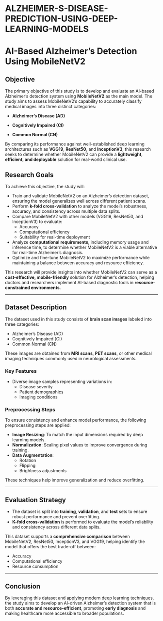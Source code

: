 # ALZHEIMER-S-DISEASE-PREDICTION-USING-DEEP-LEARNING-MODELS

# AI-Based Alzheimer’s Detection Using MobileNetV2

## Objective

The primary objective of this study is to develop and evaluate an AI-based Alzheimer’s detection system using **MobileNetV2** as the main model. The study aims to assess MobileNetV2’s capability to accurately classify medical images into three distinct categories:

- **Alzheimer’s Disease (AD)**

- **Cognitively Impaired (CI)**

- **Common Normal (CN)**


By comparing its performance against well-established deep learning architectures such as **VGG19**, **ResNet50**, and **InceptionV3**, this research seeks to determine whether MobileNetV2 can provide a **lightweight, efficient, and deployable** solution for real-world clinical use.

## Research Goals

To achieve this objective, the study will:

- Train and validate MobileNetV2 on an Alzheimer’s detection dataset, ensuring the model generalizes well across different patient scans.
- Perform **k-fold cross-validation** to analyze the model’s robustness, accuracy, and consistency across multiple data splits.
- Compare MobileNetV2 with other models (VGG19, ResNet50, and InceptionV3) to evaluate:
  - Accuracy
  - Computational efficiency
  - Suitability for real-time deployment
- Analyze **computational requirements**, including memory usage and inference time, to determine whether MobileNetV2 is a viable alternative for real-time Alzheimer’s diagnosis.
- Optimize and fine-tune MobileNetV2 to maximize performance while maintaining a balance between accuracy and resource efficiency.

This research will provide insights into whether MobileNetV2 can serve as a **cost-effective, mobile-friendly** solution for Alzheimer’s detection, helping doctors and researchers implement AI-based diagnostic tools in **resource-constrained environments**.

---

## Dataset Description

The dataset used in this study consists of **brain scan images** labeled into three categories:

- Alzheimer’s Disease (AD)
- Cognitively Impaired (CI)
- Common Normal (CN)

These images are obtained from **MRI scans**, **PET scans**, or other medical imaging techniques commonly used in neurological assessments.

### Key Features

- Diverse image samples representing variations in:
  - Disease severity
  - Patient demographics
  - Imaging conditions

### Preprocessing Steps

To ensure consistency and enhance model performance, the following preprocessing steps are applied:

- **Image Resizing**: To match the input dimensions required by deep learning models.
- **Normalization**: Scaling pixel values to improve convergence during training.
- **Data Augmentation**:
  - Rotation
  - Flipping
  - Brightness adjustments

These techniques help improve generalization and reduce overfitting.

---

## Evaluation Strategy

- The dataset is split into **training**, **validation**, and **test** sets to ensure robust performance and prevent overfitting.
- **K-fold cross-validation** is performed to evaluate the model’s reliability and consistency across different data splits.

This dataset supports a **comprehensive comparison** between MobileNetV2, ResNet50, InceptionV3, and VGG19, helping identify the model that offers the best trade-off between:

- Accuracy  
- Computational efficiency  
- Resource consumption  

---

## Conclusion

By leveraging this dataset and applying modern deep learning techniques, the study aims to develop an AI-driven Alzheimer’s detection system that is both **accurate and resource-efficient**, promoting **early diagnosis** and making healthcare more accessible to broader populations.
